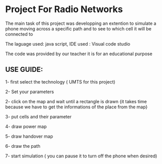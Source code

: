 ﻿# Project For Radio Networks
 The main task of this project was developping an extention to simulate a phone moving across a specific path and to see to which cell it will be connected to 
 
 The laguage used:  java script, IDE used : Visual code studio
	
 The code was provided by our teacher it is for an educational purpose

## USE GUIDE:
1- first select the technology ( UMTS for this project)

2- Set your parameters 

2- click on the map and wait until a rectangle is drawn {it takes time because we have to get the informations of the place from the map}

3- put cells and their parameter 

4- draw power map

5- draw handover map

6- draw the path 

7- start simulation ( you can pause it to turn off the phone when desired)
